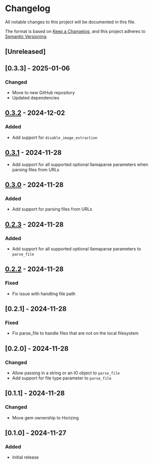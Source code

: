# Changelog
All notable changes to this project will be documented in this file.

The format is based on [Keep a Changelog](https://keepachangelog.com/en/1.0.0/),
and this project adheres to [Semantic Versioning](https://semver.org/spec/v2.0.0.html).

## [Unreleased]
## [0.3.3] - 2025-01-06
### Changed
- Move to new GitHub repository
- Updated dependencies

## [0.3.2] - 2024-12-02
### Added
- Add support for `disable_image_extraction`

[0.3.2]: https://github.com/horizing/llamaparserb/releases/tag/v0.3.2...v0.3.1

## [0.3.1] - 2024-11-28
- Add support for all supported optional llamaparse parameters when parsing files from URLs

[0.3.1]: https://github.com/horizing/llamaparserb/releases/tag/v0.3.1...v0.3.0

## [0.3.0] - 2024-11-28
### Added
- Add support for parsing files from URLs

[0.3.0]: https://github.com/horizing/llamaparserb/releases/tag/v0.3.0...v0.2.3

## [0.2.3] - 2024-11-28
### Added
- Add support for all supported optional llamaparse parameters to `parse_file`

[0.2.3]: https://github.com/horizing/llamaparserb/releases/tag/v0.2.3...v0.2.2

## [0.2.2] - 2024-11-28
### Fixed
- Fix issue with handling file path

[0.2.2]: https://github.com/horizing/llamaparserb/releases/tag/v0.2.2

## [0.2.1] - 2024-11-28
### Fixed
- Fix parse_file to handle files that are not on the local filesystem

## [0.2.0] - 2024-11-28
### Changed
- Allow passing in a string or an IO object to `parse_file`
- Add support for file type parameter to `parse_file`

## [0.1.1] - 2024-11-28
### Changed
- Move gem ownership to Horizing

## [0.1.0] - 2024-11-27
### Added
- Initial release